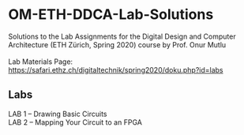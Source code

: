 # OM-ETH-DDCA-Lab-Solutions
Solutions to the Lab Assignments for the Digital Design and Computer Architecture (ETH Zürich, Spring 2020) course by Prof. Onur Mutlu\
\
Lab Materials Page: https://safari.ethz.ch/digitaltechnik/spring2020/doku.php?id=labs

## Labs
LAB 1 – Drawing Basic Circuits\
LAB 2 – Mapping Your Circuit to an FPGA
